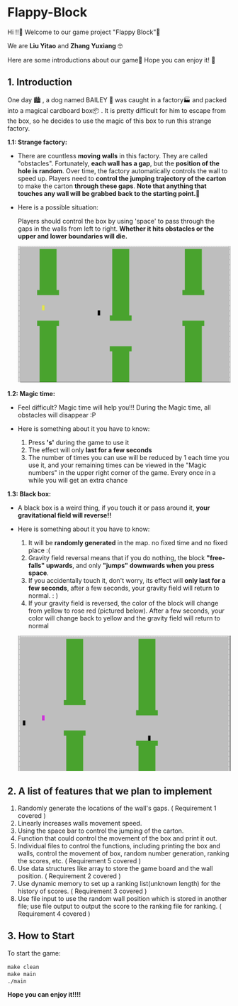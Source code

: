 # Flappy-Block

Hi !!:wave: Welcome to our game project "Flappy Block":icecream:

We are **Liu Yitao** and **Zhang Yuxiang** :nerd_face:

Here are some introductions about our game:popcorn: Hope you can enjoy it! :beer:


## 1. Introduction

One day :cityscape: , a dog named  BAILEY :poodle: was caught in a factory:factory: and packed into a magical cardboard box:package: . It is pretty difficult for him to escape from the box, so he decides to use the magic of this box to run this strange factory.

**1.1: Strange factory:**

* There are countless **moving walls** in this factory. They are called "obstacles". Fortunately, **each wall has a gap**, but the **position of the hole is random**. Over time, the factory automatically controls the wall to speed up. Players need to **control the jumping trajectory of the carton** to make the carton **through these gaps**. **Note that anything that touches any wall will be grabbed back to the starting point.**:beers:

* Here is a possible situation:

  Players should control the box by using 'space' to pass through the gaps in the walls from left to right. **Whether it hits obstacles or the upper and lower boundaries will die.**

  ![1](image/1.png)

**1.2: Magic time:**

* Feel difficult? Magic time will help you!!! During the Magic time, all obstacles will disappear :P

* Here is something about it you have to know:
  1. Press **'s'** during the game to use it
  2. The effect will only **last for a few seconds**
  3. The number of times you can use will be reduced by 1 each time you use it, and your remaining times can be viewed in the "Magic numbers" in the upper right corner of the game. Every once in a while you will get an extra chance

**1.3: Black box:**

* A black box is a weird thing, if you touch it or pass around it, **your gravitational field will reverse!!**

* Here is something about it you have to know:

  1. It will be **randomly generated** in the map. no fixed time and no fixed place :(
  2. Gravity field reversal means that if you do nothing, the block **"free-falls" upwards**, and only **"jumps" downwards when you press space**.
  3. If you accidentally touch it, don't worry, its effect will **only last for a few seconds**, after a few seconds, your gravity field will return to normal. : )
  4. If your gravity field is reversed, the color of the block will change from yellow to rose red (pictured below). After a few seconds, your color will change back to yellow and the gravity field will return to normal

  ![2](image/2.png)

## 2. A list of features that we plan to implement

1. Randomly generate the locations of the wall's gaps. ( Requirement 1 covered )
2. Linearly increases walls movement speed.
3. Using the space bar to control the jumping of the carton.
4. Function that could control the movement of the box and print it out.
5. Individual files to control the functions, including printing the box and walls, control the movement of box, random number generation, ranking the scores, etc.  ( Requirement 5 covered )
6. Use data structures like array to store the game board and the wall position. ( Requirement 2 covered )
7. Use dynamic memory to set up a ranking list(unknown length) for the history of scores. ( Requirement 3 covered )
8. Use file input to use the random wall position which is stored in another file; use file output to output the score to the ranking file for ranking. ( Requirement 4 covered )



## 3. How to Start

To start the game:

````
make clean
make main
./main
````

 



**Hope you can enjoy it!!!!**
